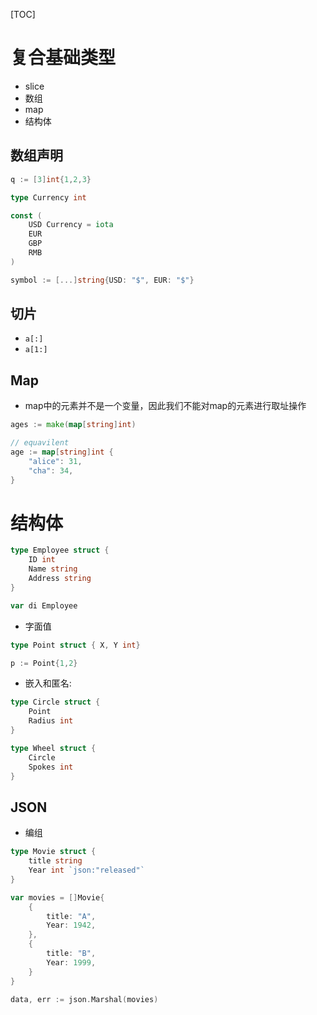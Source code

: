[TOC]

# 复合基础类型
- slice
- 数组
- map
- 结构体

## 数组声明
```go
q := [3]int{1,2,3}

type Currency int

const (
    USD Currency = iota
    EUR
    GBP
    RMB
)

symbol := [...]string{USD: "$", EUR: "$"}
```

## 切片
- `a[:]`
- `a[1:]`

## Map
- map中的元素并不是一个变量，因此我们不能对map的元素进行取址操作
```go
ages := make(map[string]int)

// equavilent
age := map[string]int {
    "alice": 31,
    "cha": 34,
}
```

# 结构体
```go
type Employee struct {
    ID int
    Name string
    Address string
}

var di Employee
```
- 字面值
```go
type Point struct { X, Y int}

p := Point{1,2}
```

- 嵌入和匿名:
```go
type Circle struct {
    Point
    Radius int
}

type Wheel struct {
    Circle
    Spokes int
}
```

## JSON
- 编组
```go
type Movie struct {
    title string
    Year int `json:"released"`
}

var movies = []Movie{
    {
        title: "A",
        Year: 1942,
    },
    {
        title: "B",
        Year: 1999,
    }
}

data, err := json.Marshal(movies)
```







